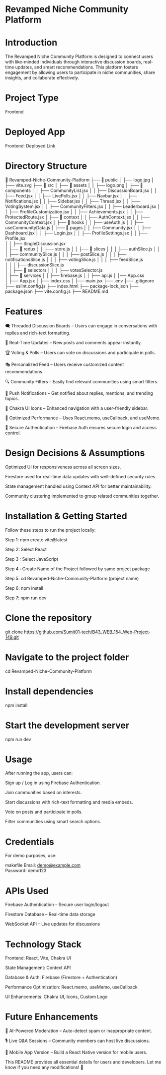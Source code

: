 # Revamped Niche Community Platform
# Introduction
The Revamped Niche Community Platform is designed to connect users with like-minded individuals through interactive discussion boards, real-time updates, and smart recommendations. This platform fosters engagement by allowing users to participate in niche communities, share insights, and collaborate effectively.

# Project Type
Frontend

# Deployed App
Frontend: Deployed Link

# Directory Structure
📂 Revamped-Niche-Community-Platform
├── 📂 public
│   ├── logo.jpg
│   ├── vite.svg
├── 📂 src
│   ├── 📂 assets
│   │   ├── logo.png 
│   ├── 📂 components
│   │   ├── CommunityList.jsx
│   │   ├── DiscussionBoard.jsx
│   │   ├── Feed.jsx
│   │   ├── LivePolls.jsx
│   │   ├── Navbar.jsx
│   │   ├── Notifications.jsx
│   │   ├── Sidebar.jsx
│   │   ├── Thread.jsx
│   │   ├── VotingSystem.jsx
│   │   ├── CommunityFilters.jsx
│   │   ├── Leaderboard.jsx
│   │   ├── ProfileCustomization.jsx
│   │   ├── Achievements.jsx
│   │   ├── ProtectedRoute.jsx 
│   ├── 📂 context
│   │   ├── AuthContext.jsx
│   │   ├── CommunityContext.jsx
│   ├── 📂 hooks
│   │   ├── useAuth.js
│   │   ├── useCommunityData.js
│   ├── 📂 pages
│   │   ├── Community.jsx
│   │   ├── Dashboard.jsx
│   │   ├── Login.jsx
│   │   ├── ProfileSettings.jsx
│   │   ├── Profile.jsx  
│   │   ├── SingleDiscussion.jsx  
│   ├── 📂 redux
│   │   ├── store.js 
│   │   ├── 📂 slices
│   │   │   ├── authSlice.js
│   │   │   ├── communitySlice.js
│   │   │   ├── postSlice.js
│   │   │   ├── notificationsSlice.js
│   │   │   ├── votingSlice.js
│   │   │   ├── feedSlice.js  
│   │   │   ├── discussionSlice.js  
│   │   ├── 📂 selectors
│   │   │   ├── votesSelector.js  
│   ├── 📂 services
│   │   ├── firebase.js
│   │   ├── api.js
│   │── App.css  
│   ├── App.jsx
│   ├── index.css
│   ├── main.jsx
├── .env
├── .gitignore
├── eslint.config.js
├── index.html
├── package-lock.json
├── package.json
├── vite.config.js
├── README.md

# Features
🗨️ Threaded Discussion Boards – Users can engage in conversations with replies and rich-text formatting.

🔄 Real-Time Updates – New posts and comments appear instantly.

🏆 Voting & Polls – Users can vote on discussions and participate in polls.

🎭 Personalized Feed – Users receive customized content recommendations.

🔍 Community Filters – Easily find relevant communities using smart filters.

🔔 Push Notifications – Get notified about replies, mentions, and trending topics.

🎨 Chakra UI Icons – Enhanced navigation with a user-friendly sidebar.

🚀 Optimized Performance – Uses React.memo, useCallback, and useMemo.

🔐 Secure Authentication – Firebase Auth ensures secure login and access control.

# Design Decisions & Assumptions
Optimized UI for responsiveness across all screen sizes.

Firestore used for real-time data updates with well-defined security rules.

State management handled using Context API for better maintainability.

Community clustering implemented to group related communities together.

# Installation & Getting Started
Follow these steps to run the project locally:

Step 1: npm create vite@latest

Step 2: Select React

Step 3 : Select JavaScript

Step 4 : Create Name of the Project followed by same project package

Step 5: cd Revamped-Niche-Community-Platform (project name)

Step 6: npm install

Step 7: npm run dev

# Clone the repository
git clone https://github.com/Sumit01-tech/B43_WEB_154_Web-Project-149.git

# Navigate to the project folder
cd Revamped-Niche-Community-Platform

# Install dependencies
npm install

# Start the development server
npm run dev

# Usage
After running the app, users can:

Sign up / Log in using Firebase Authentication.

Join communities based on interests.

Start discussions with rich-text formatting and media embeds.

Vote on posts and participate in polls.

Filter communities using smart search options.

# Credentials
For demo purposes, use:

makefile
Email: demo@example.com  
Password: demo123  

# APIs Used
Firebase Authentication – Secure user login/logout

Firestore Database – Real-time data storage

WebSocket API – Live updates for discussions

# Technology Stack
Frontend: React, Vite, Chakra UI

State Management: Context API

Database & Auth: Firebase (Firestore + Authentication)

Performance Optimization: React.memo, useMemo, useCallback

UI Enhancements: Chakra UI, Icons, Custom Logo

# Future Enhancements
📢 AI-Powered Moderation – Auto-detect spam or inappropriate content.

🎙️ Live Q&A Sessions – Community members can host live discussions.

📱 Mobile App Version – Build a React Native version for mobile users.

This README provides all essential details for users and developers. Let me know if you need any modifications! 🚀
